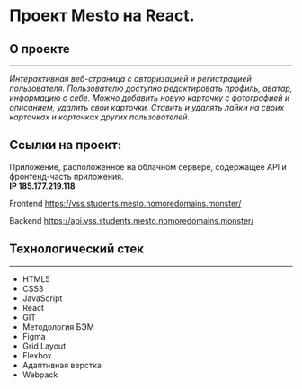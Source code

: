# Проект Mesto на React.

## О проекте
------
_Интерактивная веб-страница с авторизацией и регистрацией пользователя._ 
_Пользователю доступно редактировать профиль, аватар, информацию о себе._ 
_Можно добавить новую карточку с фотографией и описанием, удалить свои карточки._
_Ставить и удалять лайки на своих карточках и карточках других пользователей._

## Ссылки на проект:
Приложение,  расположенное на облачном сервере, содержащее API и фронтенд-часть приложения.  
__IP 185.177.219.118__

Frontend https://vss.students.mesto.nomoredomains.monster/

Backend https://api.vss.students.mesto.nomoredomains.monster/

## Технологический стек
------
* HTML5
* CSS3
* JavaScript
* React
* GIT 
* Методология БЭМ
* Figma
* Grid Layout
* Flexbox
* Адаптивная верстка
* Webpack